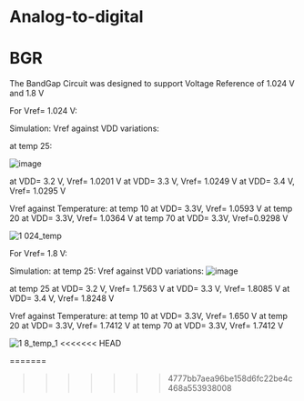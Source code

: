 # Analog-to-digital

# BGR
The BandGap Circuit was designed to support Voltage Reference of 1.024 V and 1.8 V

For Vref= 1.024 V:


Simulation:
Vref against VDD variations:

at temp 25:

![image](https://user-images.githubusercontent.com/83517256/131255187-9e7bce35-7083-4fd9-bbc6-18db846f2663.png)

at VDD= 3.2 V, Vref= 1.0201 V
at VDD= 3.3 V, Vref= 1.0249 V
at VDD= 3.4 V, Vref= 1.0295 V

Vref against Temperature:
at temp 10
at VDD= 3.3V, Vref= 1.0593 V
at temp 20 
at VDD= 3.3V, Vref= 1.0364 V
at temp 70
at VDD= 3.3V, Vref=0.9298 V

![1 024_temp](https://user-images.githubusercontent.com/83517256/131255003-de402a11-21b9-4646-847f-b77468e6bae3.PNG)

For Vref= 1.8 V: 

Simulation:
at temp 25:
Vref against VDD variations:
![image](https://user-images.githubusercontent.com/83517256/131254930-18d84741-a479-4c45-9710-2664a0003de7.png)


at temp 25
at VDD= 3.2 V, Vref= 1.7563 V
at VDD= 3.3 V, Vref= 1.8085 V
at VDD= 3.4 V, Vref= 1.8248 V

Vref against Temperature:
at temp 10
at VDD= 3.3V, Vref= 1.650 V
at temp 20
at VDD= 3.3V, Vref= 1.7412 V
at temp 70
at VDD= 3.3V, Vref= 1.7412 V

![1 8_temp_1](https://user-images.githubusercontent.com/83517256/131254975-378325a3-e3dc-4c4b-a475-1f6e7dd5867e.PNG)
<<<<<<< HEAD

=======
>>>>>>> 4777bb7aea96be158d6fc22be4c468a553938008
